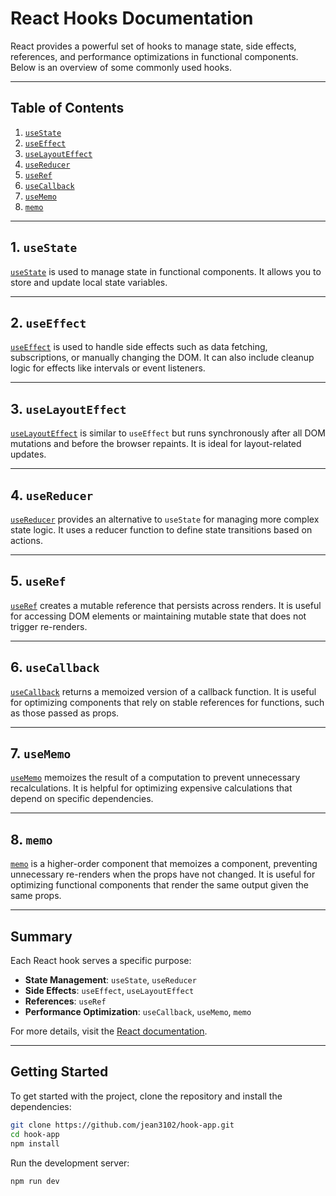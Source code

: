 # React Hooks Documentation

React provides a powerful set of hooks to manage state, side effects, references, and performance optimizations in functional components. Below is an overview of some commonly used hooks.

---

## Table of Contents
1. [`useState`](#1-usestate)
2. [`useEffect`](#2-useeffect)
3. [`useLayoutEffect`](#3-uselayouteffect)
4. [`useReducer`](#4-usereducer)
5. [`useRef`](#5-useref)
6. [`useCallback`](#6-usecallback)
7. [`useMemo`](#7-usememo)
8. [`memo`](#8-memo)

---

## 1. `useState`

<a name="1-usestate"></a>
[`useState`](https://react.dev/reference/react/useState) is used to manage state in functional components. It allows you to store and update local state variables.

---

## 2. `useEffect`

<a name="2-useeffect"></a>
[`useEffect`](https://react.dev/reference/react/useEffect) is used to handle side effects such as data fetching, subscriptions, or manually changing the DOM. It can also include cleanup logic for effects like intervals or event listeners.

---

## 3. `useLayoutEffect`

<a name="3-uselayouteffect"></a>
[`useLayoutEffect`](https://react.dev/reference/react/useLayoutEffect) is similar to `useEffect` but runs synchronously after all DOM mutations and before the browser repaints. It is ideal for layout-related updates.

---

## 4. `useReducer`

<a name="4-usereducer"></a>
[`useReducer`](https://react.dev/reference/react/useReducer) provides an alternative to `useState` for managing more complex state logic. It uses a reducer function to define state transitions based on actions.

---

## 5. `useRef`

<a name="5-useref"></a>
[`useRef`](https://react.dev/reference/react/useRef) creates a mutable reference that persists across renders. It is useful for accessing DOM elements or maintaining mutable state that does not trigger re-renders.

---

## 6. `useCallback`

<a name="6-usecallback"></a>
[`useCallback`](https://react.dev/reference/react/useCallback) returns a memoized version of a callback function. It is useful for optimizing components that rely on stable references for functions, such as those passed as props.

---

## 7. `useMemo`

<a name="7-usememo"></a>
[`useMemo`](https://react.dev/reference/react/useMemo) memoizes the result of a computation to prevent unnecessary recalculations. It is helpful for optimizing expensive calculations that depend on specific dependencies.

---

## 8. `memo`

<a name="8-memo"></a>
[`memo`](https://react.dev/reference/react/memo) is a higher-order component that memoizes a component, preventing unnecessary re-renders when the props have not changed. It is useful for optimizing functional components that render the same output given the same props.

---

## Summary

Each React hook serves a specific purpose:
- **State Management**: `useState`, `useReducer`
- **Side Effects**: `useEffect`, `useLayoutEffect`
- **References**: `useRef`
- **Performance Optimization**: `useCallback`, `useMemo`, `memo`

For more details, visit the [React documentation](https://reactjs.org/docs/hooks-intro.html).

---

## Getting Started

To get started with the project, clone the repository and install the dependencies:

```bash
git clone https://github.com/jean3102/hook-app.git
cd hook-app
npm install
```

Run the development server:

```bash
npm run dev
